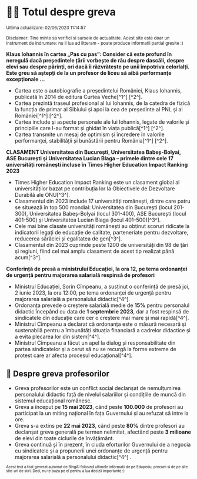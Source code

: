 # 👩‍🏫 Totul despre greva
<sub>Ultima actualizare: 02/06/2023 11:14:57</sub>

<sub>Disclaimer: Tine minte sa verifici si sursele de actualitate. Acest site este doar un instrument de indrumare: nu il lua ad litteram - poate produce informatii partial gresite :)</sub>

**Klaus Iohannis în cartea „Pas cu pas”: Consider că este profund în neregulă dacă președintele țării vorbește de rău despre dascăli, despre elevi sau despre părinți, ori dacă îi răzvrătește pe unii împotriva celorlalți. Este greu să aștepți de la un profesor de liceu să aibă performanțe excepționale ...**

- Cartea este o autobiografie a președintelui României, Klaus Iohannis, publicată în 2014 de editura Curtea Veche[^1^] [^2^].
- Cartea prezintă traseul profesional al lui Iohannis, de la catedra de fizică la funcția de primar al Sibiului și apoi la cea de președinte al PNL și al României[^1^] [^2^].
- Cartea include și aspecte personale ale lui Iohannis, legate de valorile și principiile care l-au format și ghidat în viața publică[^1^] [^2^].
- Cartea transmite un mesaj de optimism și încredere în valorile performanței, stabilității și bunăstării pentru România[^1^] [^2^].

**CLASAMENT Universitatea din București, Universitatea Babeș-Bolyai, ASE București și Universitatea Lucian Blaga – primele dintre cele 17 universități românești incluse în Times Higher Education Impact Ranking 2023**

- Times Higher Education Impact Ranking este un clasament global al universităților bazat pe contribuția lor la Obiectivele de Dezvoltare Durabilă ale ONU[^3^].
- Clasamentul din 2023 include 17 universități românești, dintre care patru se situează în top 500 mondial: Universitatea din București (locul 201-300), Universitatea Babeș-Bolyai (locul 301-400), ASE București (locul 401-500) și Universitatea Lucian Blaga (locul 401-500)[^3^].
- Cele mai bine clasate universități românești au obținut scoruri ridicate la indicatorii legați de educație de calitate, parteneriate pentru dezvoltare, reducerea sărăciei și egalitatea de gen[^3^].
- Clasamentul din 2023 cuprinde peste 1200 de universități din 98 de țări și regiuni, fiind cel mai amplu clasament de acest tip realizat până acum[^3^].

**Conferință de presă a ministrului Educației, la ora 12, pe tema ordonanței de urgență pentru majorarea salarială respinsă de profesori**

- Ministrul Educației, Sorin Cîmpeanu, a susținut o conferință de presă joi, 2 iunie 2023, la ora 12:00, pe tema ordonanței de urgență pentru majorarea salarială a personalului didactic[^4^].
- Ordonanța prevede o creștere salarială medie de **15%** pentru personalul didactic începând cu data de **1 septembrie 2023**, dar a fost respinsă de sindicatele din educație care cer o creștere mai mare și mai rapidă[^4^].
- Ministrul Cîmpeanu a declarat că ordonanța este o măsură necesară și sustenabilă pentru a îmbunătăți situația financiară a cadrelor didactice și a evita plecarea lor din sistem[^4^].
- Ministrul Cîmpeanu a făcut un apel la dialog și responsabilitate din partea sindicatelor și a cerut să nu se recurgă la forme extreme de protest care ar afecta procesul educațional[^4^].

## 🏫 Despre greva profesorilor

- Greva profesorilor este un conflict social declanșat de nemulțumirea personalului didactic față de nivelul salariilor și condițiile de muncă din sistemul educațional românesc.
- Greva a început pe **15 mai 2023**, când peste **100.000** de profesori au participat la un miting național în fața Guvernului și au refuzat să intre la ore.
- Greva s-a extins pe **22 mai 2023**, când peste **80%** dintre profesori au declanșat greva generală pe termen nelimitat, afectând peste **3 milioane** de elevi din toate ciclurile de învățământ.
- Greva continuă și în prezent, în ciuda eforturilor Guvernului de a negocia cu sindicatele și a propunerii unei ordonanțe de urgență pentru majorarea salarială a personalului didactic[^4^] .


<sub><sub>Acest text a fost generat automat de BingAI folosind ultimele informatii de pe Edupedu, precum si de pe alte site-uri de stiri. Deci, nu te baza pe el pentru a lua decizii importante :)</sub></sub>